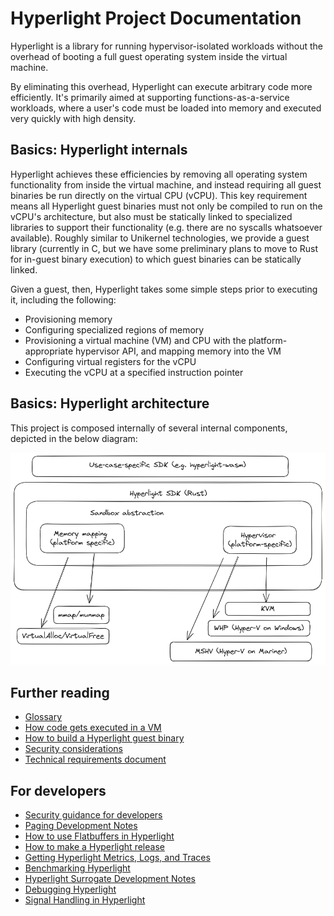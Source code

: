 # Hyperlight Project Documentation

Hyperlight is a library for running hypervisor-isolated workloads without the overhead of booting a full guest operating system inside the virtual machine.

By eliminating this overhead, Hyperlight can execute arbitrary code more efficiently. It's primarily aimed at supporting functions-as-a-service workloads, where a user's code must be loaded into memory and executed very quickly with high density.

## Basics: Hyperlight internals

Hyperlight achieves these efficiencies by removing all operating system functionality from inside the virtual machine, and instead requiring all guest binaries be run directly on the virtual CPU (vCPU). This key requirement means all Hyperlight guest binaries must not only be compiled to run on the vCPU's architecture, but also must be statically linked to specialized libraries to support their functionality (e.g. there are no syscalls whatsoever available). Roughly similar to Unikernel technologies, we provide a guest library (currently in C, but we have some preliminary plans to move to Rust for in-guest binary execution) to which guest binaries can be statically linked.

Given a guest, then, Hyperlight takes some simple steps prior to executing it, including the following:

- Provisioning memory
- Configuring specialized regions of memory
- Provisioning a virtual machine (VM) and CPU with the platform-appropriate hypervisor API, and mapping memory into the VM
- Configuring virtual registers for the vCPU
- Executing the vCPU at a specified instruction pointer

## Basics: Hyperlight architecture

This project is composed internally of several internal components, depicted in the below diagram:

![Hyperlight architecture](./assets/hyperlight_arch.png)

## Further reading

* [Glossary](./glossary)
* [How code gets executed in a VM](./hyperlight-execution-details)
* [How to build a Hyperlight guest binary](./how-to-build-a-hyperlight-guest-binary)
* [Security considerations](./security)
* [Technical requirements document](./technical-requirements-document)

## For developers

* [Security guidance for developers](./security-guidance-for-developers)
* [Paging Development Notes](./paging-development-notes)
* [How to use Flatbuffers in Hyperlight](./how-to-use-flatbuffers)
* [How to make a Hyperlight release](./how-to-make-releases)
* [Getting Hyperlight Metrics, Logs, and Traces](./hyperlight-metrics-logs-and-traces)
* [Benchmarking Hyperlight](./benchmarking-hyperlight)
* [Hyperlight Surrogate Development Notes](./hyperlight-surrogate-development-notes)
* [Debugging Hyperlight](./debugging-hyperlight)
* [Signal Handling in Hyperlight](./signal-handlers-development-notes.md)
